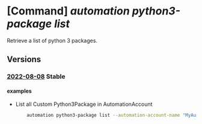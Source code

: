 # [Command] _automation python3-package list_

Retrieve a list of python 3 packages.

## Versions

### [2022-08-08](/Resources/mgmt-plane/L3N1YnNjcmlwdGlvbnMve30vcmVzb3VyY2Vncm91cHMve30vcHJvdmlkZXJzL21pY3Jvc29mdC5hdXRvbWF0aW9uL2F1dG9tYXRpb25hY2NvdW50cy97fS9weXRob24zcGFja2FnZXM=/2022-08-08.xml) **Stable**

<!-- mgmt-plane /subscriptions/{}/resourcegroups/{}/providers/microsoft.automation/automationaccounts/{}/python3packages 2022-08-08 -->

#### examples

- List all Custom Python3Package in AutomationAccount
    ```bash
        automation python3-package list --automation-account-name "MyAutomationAccount" --resource-group "MyResourceGroup"
    ```
